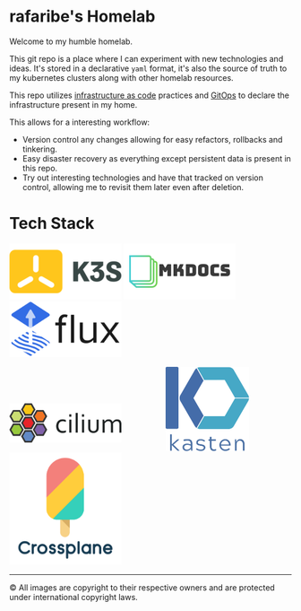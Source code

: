 # rafaribe's Homelab

Welcome to my humble homelab.

This git repo is a place where I can experiment with new technologies and ideas. It's stored in a declarative `yaml` format, it's also the source of truth to my kubernetes clusters along with other homelab resources.

This repo utilizes [infrastructure as code](https://www.wikiwand.com/en/Infrastructure_as_code) practices and [GitOps](https://www.redhat.com/en/topics/devops/what-is-gitops) to declare the infrastructure present in my home.

This allows for a interesting workflow:

- Version control any changes allowing for easy refactors, rollbacks and tinkering.
- Easy disaster recovery as everything except persistent data is present in this repo.
- Try out interesting technologies and have that tracked on version control, allowing me to revisit them later even after deletion.

# Tech Stack

[<img src="images/k3s.png" alt="k3s" style=";object-fit:cover;width:200px;height:100px"/>](https://www.k3s.io)
[<img src="images/mkdocs.png" alt="mkdocs" style=";object-fit:cover;width:200px;height:100px"/>](https://www.mkdocs.org)
[<img src="images/flux-horizontal-color.png" alt="flux" style=";object-fit:cover;width:200px;height:100px"/>](https://fluxcd.io)

[<img src="images/cilium.png" alt="flux" style=";object-fit:contain;width:200px;height:100px"/>](https://cilium.io)
[<img src="images/kasten-logo-stacked.svg" alt="flux" style=";object-fit:contain;width:300px;height:150px"/>](https://www.kasten.io)
[<img src="images/crossplane-stacked-color.png" alt="crossplane" style=";width:200px;height:200px"/>](https://crossplane.io)

---

© All images are copyright to their respective owners and are protected under international copyright laws.
